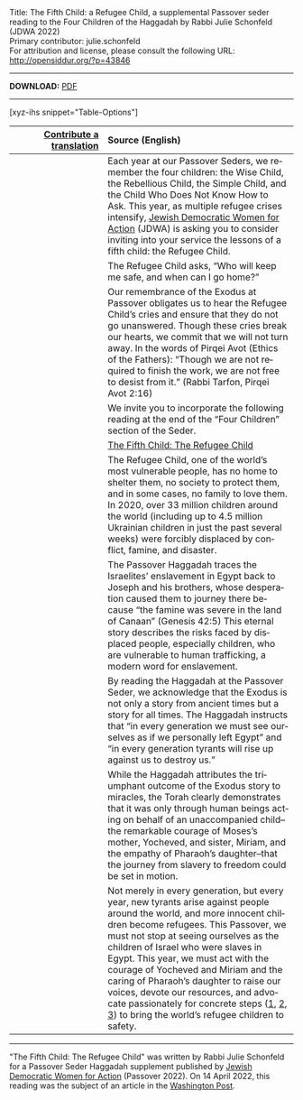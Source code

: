 <html>
<head></head>
<body>
Title: The Fifth Child: a Refugee Child, a supplemental Passover seder reading to the Four Children of the Haggadah by Rabbi Julie Schonfeld (JDWA 2022)<br />
Primary contributor: julie.schonfeld<br />
For attribution and license, please consult the following URL: <a href="http://opensiddur.org/?p=43846">http://opensiddur.org/?p=43846</a>
<p />
<hr />

<strong>DOWNLOAD:</strong> <a href="https://www.jdwa.org/s/The-Fifth-Child_The-Refugee-Child.pdf">PDF</a>

<hr />

[xyz-ihs snippet="Table-Options"]<table style="margin-left: auto; margin-right: auto;" class="draggable">
<thead><tr><th id="x" style="text-align: right;"><a href="/contribute/upload/">Contribute a translation</a></th><th style="text-align: left;">Source (English)</th></tr></thead>
<tbody>
<tr><td style="vertical-align:top;" width="33%">
<div class="liturgy" lang="he" style="text-align: right;">

</div></td>

<td style="vertical-align:top;">
<div class="english" lang="en">
Each year at our Passover Seders, we remember the four children: the Wise Child, the Rebellious Child, the Simple Child, and the Child Who Does Not Know How to Ask. This year, as multiple refugee crises intensify, <a href="https://www.jdwa.org">Jewish Democratic Women for Action</a> (JDWA) is asking you to consider inviting into your service the lessons of a fifth child: the Refugee Child.
</div></td></tr>


<tr><td style="vertical-align:top;">
<div class="liturgy" lang="he" style="text-align: right;">

</div></td>

<td style="vertical-align:top;">
<div class="english" lang="en">
The Refugee Child asks, “Who will keep me safe, and when can I go home?”
</div></td></tr>


<tr><td style="vertical-align:top;">
<div class="liturgy" lang="he" style="text-align: right;">

</div></td>

<td style="vertical-align:top;">
<div class="english" lang="en">
Our remembrance of the Exodus at Passover obligates us to hear the Refugee Child’s cries and ensure that they do not go unanswered. Though these cries break our hearts, we commit that we will not turn away. In the words of Pirqei Avot (Ethics of the Fathers): “Though we are not required to finish the work, we are not free to desist from it.” <span class="citation">(Rabbi Tarfon, Pirqei Avot 2:16)</span>
</div></td></tr>


<tr><td style="vertical-align:top;">
<div class="liturgy" lang="he" style="text-align: right;">

</div></td>

<td style="vertical-align:top;">
<div class="english" lang="en">
We invite you to incorporate the following reading at the end of the “Four Children” section of the Seder.
</div></td></tr>


<tr><td style="vertical-align:top;">
<div class="liturgy" lang="he" style="text-align: right;">

</div></td>

<td style="vertical-align:top;">
<div class="english" lang="en">
<u>The Fifth Child: The Refugee Child</u>
</div></td></tr>


<tr><td style="vertical-align:top;">
<div class="liturgy" lang="he" style="text-align: right;">

</div></td>

<td style="vertical-align:top;">
<div class="english" lang="en">
The Refugee Child, one of the world’s most vulnerable people, has no home to shelter them, no society to protect them, and in some cases, no family to love them. In 2020, over 33 million children around the world (including up to 4.5 million Ukrainian children in just the past several weeks) were forcibly displaced by conflict, famine, and disaster.
</div></td></tr>


<tr><td style="vertical-align:top;">
<div class="liturgy" lang="he" style="text-align: right;">

</div></td>

<td style="vertical-align:top;">
<div class="english" lang="en">
The Passover Haggadah traces the Israelites’ enslavement in Egypt back to Joseph and his brothers, whose desperation caused them to journey there because “the famine was severe in the land of Canaan” <span class="citation">(Genesis 42:5)</span> This eternal story describes the risks faced by displaced people, especially children, who are vulnerable to human trafficking, a modern word for enslavement.
</div></td></tr>


<tr><td style="vertical-align:top;">
<div class="liturgy" lang="he" style="text-align: right;">

</div></td>

<td style="vertical-align:top;">
<div class="english" lang="en">
By reading the Haggadah at the Passover Seder, we acknowledge that the Exodus is not only a story from ancient times but a story for all times. The Haggadah instructs that “in every generation we must see ourselves as if we personally left Egypt” and “in every generation tyrants will rise up against us to destroy us.”
</div></td></tr>


<tr><td style="vertical-align:top;">
<div class="liturgy" lang="he" style="text-align: right;">

</div></td>

<td style="vertical-align:top;">
<div class="english" lang="en">
While the Haggadah attributes the triumphant outcome of the Exodus story to miracles, the Torah clearly demonstrates that it was only through human beings acting on behalf of an unaccompanied child–the remarkable courage of Moses’s mother, Yocheved, and sister, Miriam, and the empathy of Pharaoh’s daughter–that the journey from slavery to freedom could be set in motion.
</div></td></tr>


<tr><td style="vertical-align:top;">
<div class="liturgy" lang="he" style="text-align: right;">

</div></td>

<td style="vertical-align:top;">
<div class="english" lang="en">
Not merely in every generation, but every year, new tyrants arise against people around the world, and more innocent children become refugees. This Passover, we must not stop at seeing ourselves as the children of Israel who were slaves in Egypt. This year, we must act with the courage of Yocheved and Miriam and the caring of Pharaoh’s daughter to raise our voices, devote our resources, and advocate passionately for concrete steps (<a href="https://www.jdc.org/disasters/ukraine-response/">1</a>, <a href="https://jewishfederations.org/crisis-in-ukraine2022">2</a>, <a href="https://www.jewishagency.org/supporting-ukrainian-jews/">3</a>) to bring the world’s refugee children to safety.
</div></td></tr>
</tbody></table>

<hr />

"The Fifth Child: The Refugee Child" was written by Rabbi Julie Schonfeld for a Passover Seder Haggadah supplement published by <a href="https://www.jdwa.org/resources">Jewish Democratic Women for Action</a> (Passover 2022). On 14 April 2022, this reading was the subject of an article in the <a href="https://www.washingtonpost.com/religion/2022/04/14/passover-seder-prayer-ukrainian-refugees/">Washington Post</a>.

&nbsp;

</body>
</html>